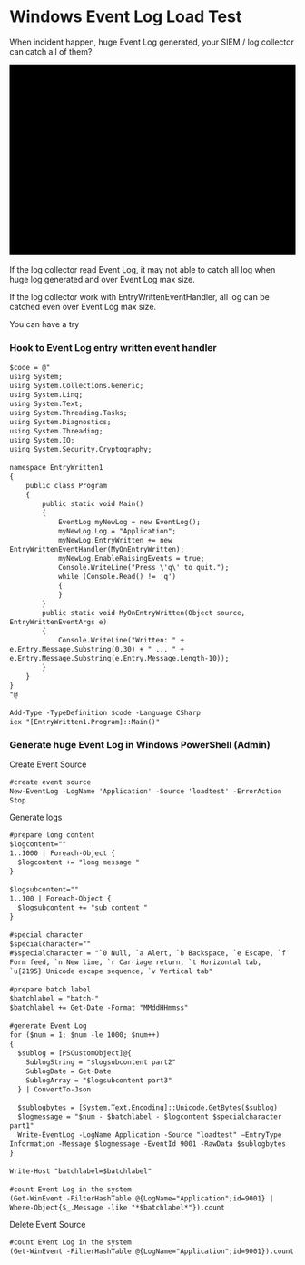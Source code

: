 # Windows Event Log Load Test

When incident happen, huge Event Log generated, your SIEM / log collector can catch all of them?

![alt text](https://github.com/eddiechu/Event-Log-Load-Test/blob/main/eventlogloadtest.gif?raw=truehttps://github.com/eddiechu/Event-Log-Load-Test/blob/main/eventlogloadtest.gif?raw=true)

If the log collector read Event Log, it may not able to catch all log when huge log generated and over Event Log max size.

If the log collector work with EntryWrittenEventHandler, all log can be catched even over Event Log max size.

You can have a try

### Hook to Event Log entry written event handler

```
$code = @"
using System;
using System.Collections.Generic;
using System.Linq;
using System.Text;
using System.Threading.Tasks;
using System.Diagnostics;
using System.Threading;
using System.IO;
using System.Security.Cryptography;

namespace EntryWritten1
{
    public class Program
    {
        public static void Main()
        {
            EventLog myNewLog = new EventLog();
            myNewLog.Log = "Application";
            myNewLog.EntryWritten += new EntryWrittenEventHandler(MyOnEntryWritten);
            myNewLog.EnableRaisingEvents = true;
            Console.WriteLine("Press \'q\' to quit.");
            while (Console.Read() != 'q')
            {
            }
        }
        public static void MyOnEntryWritten(Object source, EntryWrittenEventArgs e)
        {
            Console.WriteLine("Written: " + e.Entry.Message.Substring(0,30) + " ... " + e.Entry.Message.Substring(e.Entry.Message.Length-10));
        }
    }
}
"@

Add-Type -TypeDefinition $code -Language CSharp	
iex "[EntryWritten1.Program]::Main()"

```

### Generate huge Event Log in Windows PowerShell (Admin)

Create Event Source
```
#create event source
New-EventLog -LogName 'Application' -Source 'loadtest' -ErrorAction Stop
```

Generate logs
```
#prepare long content
$logcontent=""
1..1000 | Foreach-Object {
  $logcontent += "long message "
}

$logsubcontent=""
1..100 | Foreach-Object {
  $logsubcontent += "sub content "
}

#special character
$specialcharacter=""
#$specialcharacter = "`0 Null, `a Alert, `b Backspace, `e Escape, `f Form feed, `n New line, `r Carriage return, `t Horizontal tab, `u{2195} Unicode escape sequence, `v Vertical tab"

#prepare batch label
$batchlabel = "batch-"
$batchlabel += Get-Date -Format "MMddHHmmss"

#generate Event Log
for ($num = 1; $num -le 1000; $num++)
{
  $sublog = [PSCustomObject]@{
    SublogString = "$logsubcontent part2"
    SublogDate = Get-Date
    SublogArray = "$logsubcontent part3"
  } | ConvertTo-Json

  $sublogbytes = [System.Text.Encoding]::Unicode.GetBytes($sublog)
  $logmessage = "$num - $batchlabel - $logcontent $specialcharacter part1"
  Write-EventLog -LogName Application -Source "loadtest" –EntryType Information -Message $logmessage -EventId 9001 -RawData $sublogbytes
}

Write-Host "batchlabel=$batchlabel"

#count Event Log in the system
(Get-WinEvent -FilterHashTable @{LogName="Application";id=9001} | Where-Object{$_.Message -like "*$batchlabel*"}).count
```

Delete Event Source
```
#count Event Log in the system
(Get-WinEvent -FilterHashTable @{LogName="Application";id=9001}).count
```


